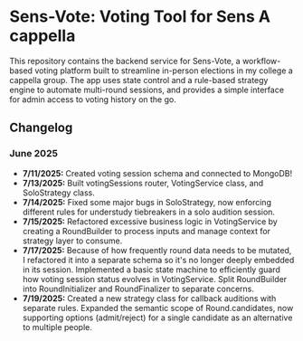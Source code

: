 # Sens-Vote: Voting Tool for Sens A cappella

This repository contains the backend service for Sens-Vote, a workflow-based voting platform built to streamline in-person elections in my college a cappella group. The app uses state control and a rule-based strategy engine to automate multi-round sessions, and provides a simple interface for admin access to voting history on the go.

## Changelog

### June 2025

- **7/11/2025:** Created voting session schema and connected to MongoDB!
- **7/13/2025:** Built votingSessions router, VotingService class, and SoloStrategy class.
- **7/14/2025:** Fixed some major bugs in SoloStrategy, now enforcing different rules for understudy tiebreakers in a solo audition session.
- **7/15/2025:** Refactored excessive business logic in VotingService by creating a RoundBuilder to process inputs and manage context for strategy layer to consume.
- **7/17/2025:** Because of how frequently round data needs to be mutated, I refactored it into a separate schema so it's no longer deeply embedded in its session. Implemented a basic state machine to efficiently guard how voting session status evolves in VotingService. Split RoundBuilder into RoundInitializer and RoundFinalizer to separate concerns.
- **7/19/2025:** Created a new strategy class for callback auditions with separate rules. Expanded the semantic scope of Round.candidates, now supporting options (admit/reject) for a single candidate as an alternative to multiple people.